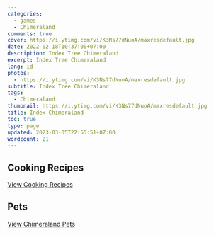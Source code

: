 ```yaml
---
categories:
  - games
  - Chimeraland
comments: true
cover: https://i.ytimg.com/vi/K3Ns77dNuoA/maxresdefault.jpg
date: 2022-02-18T10:37:00+07:00
description: Index Tree Chimeraland
excerpt: Index Tree Chimeraland
lang: id
photos:
  - https://i.ytimg.com/vi/K3Ns77dNuoA/maxresdefault.jpg
subtitle: Index Tree Chimeraland
tags:
  - Chimeraland
thumbnail: https://i.ytimg.com/vi/K3Ns77dNuoA/maxresdefault.jpg
title: Index Chimeraland
toc: true
type: page
updated: 2023-03-05T22:55:51+07:00
wordcount: 21
---
```


<!-- include index2/update.html -->

## Cooking Recipes
[View Cooking Recipes](Recipes.md)

## Pets
[View Chimeraland Pets](Pets.md)
